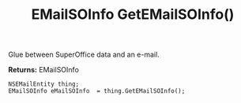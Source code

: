 ﻿---
uid: crmscript_ref_NSEMailEntity_GetEMailSOInfo
title: EMailSOInfo GetEMailSOInfo()
intellisense: NSEMailEntity.GetEMailSOInfo
keywords: NSEMailEntity, GetEMailSOInfo
so.topic: reference
---

Glue between SuperOffice data and an e-mail.

**Returns:** EMailSOInfo


```crmscript
NSEMailEntity thing;
EMailSOInfo eMailSOInfo  = thing.GetEMailSOInfo();
```


